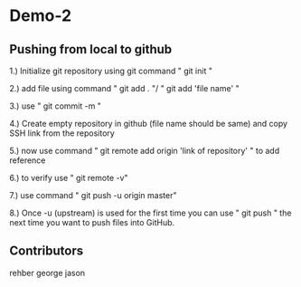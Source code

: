 # Demo-2

## Pushing from local to github

1.) Initialize git repository using git command " git init "

2.) add file using command " git add . "/ " git add 'file name' "

3.) use " git commit -m "

4.)  Create empty repository in github (file name should be same) and copy SSH link from the repository

5.) now use command " git remote add origin 'link of repository' " to add reference

6.) to verify use " git remote -v"

7.) use command " git push -u origin master"

8.) Once -u (upstream) is used for the first time you can use " git push " the next time you want to push files into GitHub.

## Contributors

rehber george jason